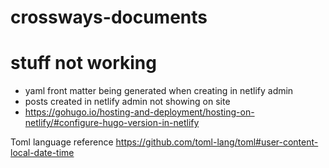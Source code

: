 # crossways-documents

# stuff not working

* yaml front matter being generated when creating in netlify admin
* posts created in netlify admin not showing on site
* https://gohugo.io/hosting-and-deployment/hosting-on-netlify/#configure-hugo-version-in-netlify

Toml language reference
https://github.com/toml-lang/toml#user-content-local-date-time